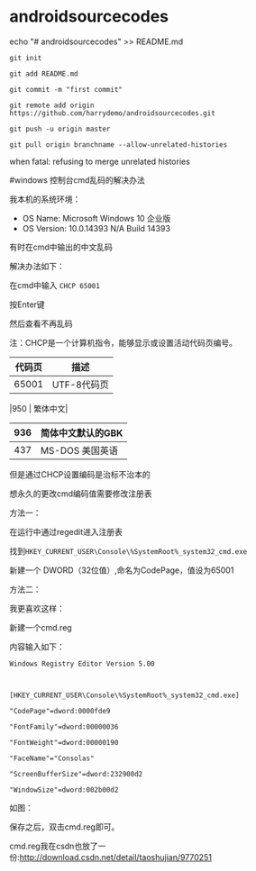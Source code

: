 # androidsourcecodes
echo "# androidsourcecodes" >> README.md

```
git init

git add README.md

git commit -m "first commit"

git remote add origin https://github.com/harrydemo/androidsourcecodes.git

git push -u origin master

git pull origin branchname --allow-unrelated-histories
```
when 
fatal: refusing to merge unrelated histories


#windows 控制台cmd乱码的解决办法

我本机的系统环境：

- OS Name: Microsoft Windows 10 企业版
- OS Version: 10.0.14393 N/A Build 14393


有时在cmd中输出的中文乱码




解决办法如下：

在cmd中输入 `CHCP 65001`




按Enter键

然后查看不再乱码





注：CHCP是一个计算机指令，能够显示或设置活动代码页编号。

代码页 | 描述
----|----
65001 |  UTF-8代码页

|950 | 繁体中文|

936 | 简体中文默认的GBK
----|----
437 | MS-DOS 美国英语




但是通过CHCP设置编码是治标不治本的

想永久的更改cmd编码值需要修改注册表


方法一：

在运行中通过regedit进入注册表

找到`HKEY_CURRENT_USER\Console\%SystemRoot%_system32_cmd.exe`

新建一个 DWORD（32位值）,命名为CodePage，值设为65001 

方法二：

我更喜欢这样：

新建一个cmd.reg

内容输入如下：
```
Windows Registry Editor Version 5.00



[HKEY_CURRENT_USER\Console\%SystemRoot%_system32_cmd.exe]

"CodePage"=dword:0000fde9

"FontFamily"=dword:00000036

"FontWeight"=dword:00000190

"FaceName"="Consolas"

"ScreenBufferSize"=dword:232900d2

"WindowSize"=dword:002b00d2
```
如图：




保存之后，双击cmd.reg即可。

cmd.reg我在csdn也放了一份:http://download.csdn.net/detail/taoshujian/9770251
